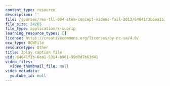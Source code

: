 ```yaml
---
content_type: resource
description: ''
file: /courses/res-tll-004-stem-concept-videos-fall-2013/64641f3b6ea15314b96199d8d7b63d41_2HpF8R_cjR8.vtt
file_size: 24265
file_type: application/x-subrip
learning_resource_types: []
license: https://creativecommons.org/licenses/by-nc-sa/4.0/
ocw_type: OCWFile
resourcetype: Other
title: 3play caption file
uid: 64641f3b-6ea1-5314-b961-99d8d7b63d41
video_files:
  video_thumbnail_file: null
video_metadata:
  youtube_id: null
---
```

